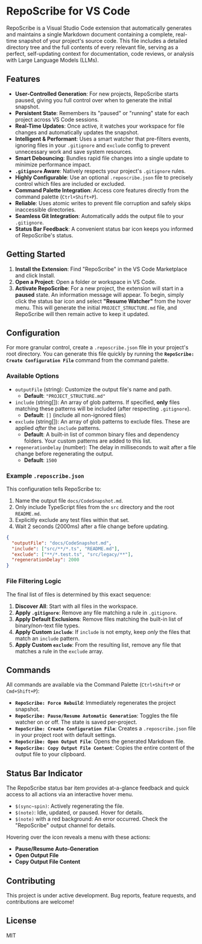 # RepoScribe for VS Code

RepoScribe is a Visual Studio Code extension that automatically generates and maintains a single Markdown document containing a complete, real-time snapshot of your project's source code. This file includes a detailed directory tree and the full contents of every relevant file, serving as a perfect, self-updating context for documentation, code reviews, or analysis with Large Language Models (LLMs).

## Features

- **User-Controlled Generation**: For new projects, RepoScribe starts paused, giving you full control over when to generate the initial snapshot.
- **Persistent State**: Remembers its "paused" or "running" state for each project across VS Code sessions.
- **Real-Time Updates**: Once active, it watches your workspace for file changes and automatically updates the snapshot.
- **Intelligent & Performant**: Uses a smart watcher that pre-filters events, ignoring files in your `.gitignore` and `exclude` config to prevent unnecessary work and save system resources.
- **Smart Debouncing**: Bundles rapid file changes into a single update to minimize performance impact.
- **`.gitignore` Aware**: Natively respects your project's `.gitignore` rules.
- **Highly Configurable**: Use an optional `.reposcribe.json` file to precisely control which files are included or excluded.
- **Command Palette Integration**: Access core features directly from the command palette (`Ctrl+Shift+P`).
- **Reliable**: Uses atomic writes to prevent file corruption and safely skips inaccessible directories.
- **Seamless Git Integration**: Automatically adds the output file to your `.gitignore`.
- **Status Bar Feedback**: A convenient status bar icon keeps you informed of RepoScribe's status.

## Getting Started

1. **Install the Extension**: Find "RepoScribe" in the VS Code Marketplace and click Install.
2. **Open a Project**: Open a folder or workspace in VS Code.
3. **Activate RepoScribe**: For a new project, the extension will start in a **paused** state. An information message will appear. To begin, simply click the status bar icon and select **"Resume Watcher"** from the hover menu. This will generate the initial `PROJECT_STRUCTURE.md` file, and RepoScribe will then remain active to keep it updated.

## Configuration

For more granular control, create a `.reposcribe.json` file in your project's root directory. You can generate this file quickly by running the **`RepoScribe: Create Configuration File`** command from the command palette.

### Available Options

- `outputFile` (string): Customize the output file's name and path.
  - **Default**: `"PROJECT_STRUCTURE.md"`
- `include` (string[]): An array of glob patterns. If specified, **only** files matching these patterns will be included (after respecting `.gitignore`).
  - **Default**: `[]` (include all non-ignored files)
- `exclude` (string[]): An array of glob patterns to exclude files. These are applied _after_ the `include` patterns.
  - **Default**: A built-in list of common binary files and dependency folders. Your custom patterns are added to this list.
- `regenerationDelay` (number): The delay in milliseconds to wait after a file change before regenerating the output.
  - **Default**: `1500`

### Example `.reposcribe.json`

This configuration tells RepoScribe to:

1. Name the output file `docs/CodeSnapshot.md`.
2. Only include TypeScript files from the `src` directory and the root `README.md`.
3. Explicitly exclude any test files within that set.
4. Wait 2 seconds (2000ms) after a file change before updating.

```json
{
  "outputFile": "docs/CodeSnapshot.md",
  "include": ["src/**/*.ts", "README.md"],
  "exclude": ["**/*.test.ts", "src/legacy/**"],
  "regenerationDelay": 2000
}
```

### File Filtering Logic

The final list of files is determined by this exact sequence:

1. **Discover All**: Start with all files in the workspace.
2. **Apply `.gitignore`**: Remove any file matching a rule in `.gitignore`.
3. **Apply Default Exclusions**: Remove files matching the built-in list of binary/non-text file types.
4. **Apply Custom `include`**: If `include` is not empty, keep _only_ the files that match an `include` pattern.
5. **Apply Custom `exclude`**: From the resulting list, remove any file that matches a rule in the `exclude` array.

## Commands

All commands are available via the Command Palette (`Ctrl+Shift+P` or `Cmd+Shift+P`):

- **`RepoScribe: Force Rebuild`**: Immediately regenerates the project snapshot.
- **`RepoScribe: Pause/Resume Automatic Generation`**: Toggles the file watcher on or off. The state is saved per-project.
- **`RepoScribe: Create Configuration File`**: Creates a `.reposcribe.json` file in your project root with default settings.
- **`RepoScribe: Open Output File`**: Opens the generated Markdown file.
- **`RepoScribe: Copy Output File Content`**: Copies the entire content of the output file to your clipboard.

## Status Bar Indicator

The RepoScribe status bar item provides at-a-glance feedback and quick access to all actions via an interactive hover menu.

- `$(sync~spin)`: Actively regenerating the file.
- `$(note)`: Idle, updated, or paused. Hover for details.
- `$(note)` with a red background: An error occurred. Check the "RepoScribe" output channel for details.

Hovering over the icon reveals a menu with these actions:

- **Pause/Resume Auto-Generation**
- **Open Output File**
- **Copy Output File Content**

## Contributing

This project is under active development. Bug reports, feature requests, and contributions are welcome!

## License

MIT

